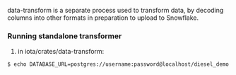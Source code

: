 data-transform is a separate process used to transform data, by decoding columns into other formats in preparation to upload to Snowflake.

### Running standalone transformer

1. in iota/crates/data-transform:

```sh
$ echo DATABASE_URL=postgres://username:password@localhost/diesel_demo > .env
```
